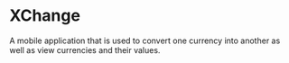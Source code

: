 # XChange
A mobile application that is used to convert one currency into another as well as view currencies and their values.
